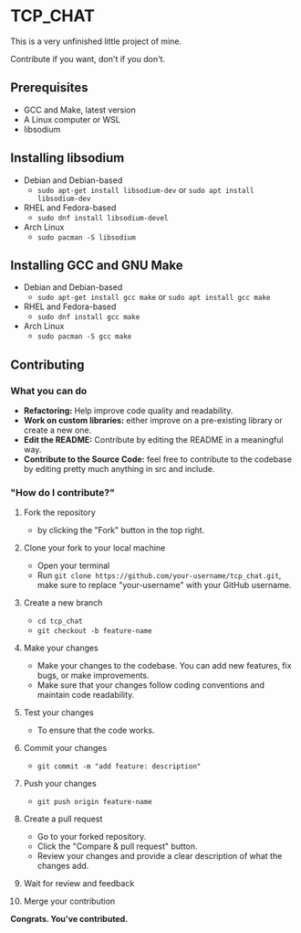 # TCP_CHAT
<p>This is a very unfinished little project of mine.</p>
Contribute if you want, don't if you don't.

## Prerequisites
- GCC and Make, latest version
- A Linux computer or WSL
- libsodium

## Installing libsodium
- Debian and Debian-based 
    - `sudo apt-get install libsodium-dev` or `sudo apt install libsodium-dev`
- RHEL and Fedora-based
    - `sudo dnf install libsodium-devel`
- Arch Linux
    - `sudo pacman -S libsodium`

## Installing GCC and GNU Make
- Debian and Debian-based 
    - `sudo apt-get install gcc make` or `sudo apt install gcc make`
- RHEL and Fedora-based
    - `sudo dnf install gcc make`
- Arch Linux
    - `sudo pacman -S gcc make`

## Contributing

### What you can do

- **Refactoring:** Help improve code quality and readability.
- **Work on custom libraries:** either improve on a pre-existing library or create a new one.
- **Edit the README:** Contribute by editing the README in a meaningful way.
- **Contribute to the Source Code:** feel free to contribute to the codebase by editing pretty much anything in src and include.

### "How do I contribute?"
1. Fork the repository
    - by clicking the "Fork" button in the top right.

2. Clone your fork to your local machine
    - Open your terminal
    - Run `git clone https://github.com/your-username/tcp_chat.git`, make sure to replace "your-username" with your GitHub username.

3. Create a new branch
    - `cd tcp_chat`
    - `git checkout -b feature-name`

4. Make your changes
    - Make your changes to the codebase. You can add new features, fix bugs, or make improvements.
    - Make sure that your changes follow coding conventions and maintain code readability.

5. Test your changes
    - To ensure that the code works.

6. Commit your changes
    - `git commit -m "add feature: description"`

7. Push your changes
    - `git push origin feature-name`

8. Create a pull request
    - Go to your forked repository.
    - Click the "Compare & pull request" button.
    - Review your changes and provide a clear description of what the changes add.

9. Wait for review and feedback

10. Merge your contribution

**Congrats. You've contributed.**
